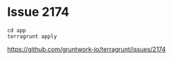 # Issue 2174

```
cd app
terragrunt apply
```

https://github.com/gruntwork-io/terragrunt/issues/2174